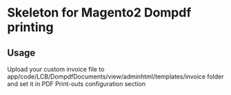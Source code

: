 # Skeleton for Magento2 Dompdf printing

## Usage

Upload your custom invoice file to app/code/LCB/DompdfDocuments/view/adminhtml/templates/invoice folder  
and set it in PDF Print-outs configuration section
